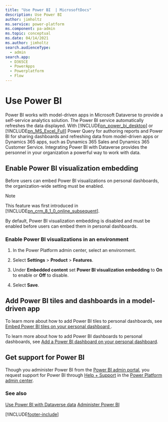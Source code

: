 ```yaml
---
title: "Use Power BI  | MicrosoftDocs"
description: Use Power BI
author: jimholtz
ms.service: power-platform
ms.component: pa-admin
ms.topic: conceptual
ms.date: 04/14/2021
ms.author: jimholtz
search.audienceType: 
  - admin
search.app:
  - D365CE
  - PowerApps
  - Powerplatform
  - Flow
---
```

# Use Power BI

Power BI works with model-driven apps in Microsoft Dataverse to provide a self-service analytics solution. The Power BI service automatically refreshes the data displayed. With [!INCLUDE[pn_power_bi_desktop](../includes/pn-power-bi-desktop.md)] or [!INCLUDE[pn_MS_Excel_Full](../includes/pn-ms-excel-full.md)] Power Query for authoring reports and Power BI for sharing dashboards and refreshing data from model-driven apps or Dynamics 365 apps, such as Dynamics 365 Sales and Dynamics 365 Customer Service. Integrating Power BI with Dataverse provides the personnel in your organization a powerful way to work with data.  
  
## Enable Power BI visualization embedding  
 Before users can embed Power BI visualizations on personal dashboards, the organization-wide setting must be enabled.  
  
> [!NOTE]
>  This feature was first introduced in [!INCLUDE[pn_crm_8_1_0_online_subsequent](../includes/pn-crm-8-1-0-online-subsequent.md)].  
> 
>  By default, Power BI visualization embedding is disabled and must be enabled before users can embed them in personal dashboards.  
  
### Enable Power BI visualizations in an environment  
  
1. In the Power Platform admin center, select an environment. 

2. Select **Settings** > **Product** > **Features**.  
  
3. Under **Embedded content** set **Power BI visualization embedding** to **On** to enable or **Off** to disable.  
  
4. Select **Save**.  

## Add Power BI tiles and dashboards in a model-driven app  
To learn more about how to add Power BI tiles to personal dashboards, see [Embed Power BI tiles on your personal dashboard  ](/powerapps/user/add-powerbi-dashboards#embed--power-bi-tiles-on-your-personal-dashboard).  
  
To learn more about how to add Power BI dashboards to personal dashboards, see [Add a Power BI dashboard on your personal dashboard](/powerapps/user/add-powerbi-dashboards).  

## Get support for Power BI
Though you administer Power BI from the [Power BI admin portal](https://app.powerbi.com/), you request support for Power BI through [Help + Support](get-help-support.md) in the [Power Platform admin center](https://admin.powerplatform.microsoft.com/).

  
### See also  
[Use Power BI with Dataverse data](/powerapps/maker/common-data-service/use-powerbi-with-cds) 
[Administer Power BI](about-powerbi-guide.md)



[!INCLUDE[footer-include](../includes/footer-banner.md)]